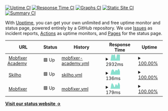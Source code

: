 [![Uptime CI](https://github.com/iamrishan/status/workflows/Uptime%20CI/badge.svg)](https://github.com/iamrishan/status/actions?query=workflow%3A%22Uptime+CI%22)
[![Response Time CI](https://github.com/iamrishan/status/workflows/Response%20Time%20CI/badge.svg)](https://github.com/iamrishan/status/actions?query=workflow%3A%22Response+Time+CI%22)
[![Graphs CI](https://github.com/iamrishan/status/workflows/Graphs%20CI/badge.svg)](https://github.com/iamrishan/status/actions?query=workflow%3A%22Graphs+CI%22)
[![Static Site CI](https://github.com/iamrishan/status/workflows/Static%20Site%20CI/badge.svg)](https://github.com/iamrishan/status/actions?query=workflow%3A%22Static+Site+CI%22)
[![Summary CI](https://github.com/iamrishan/status/workflows/Summary%20CI/badge.svg)](https://github.com/iamrishan/status/actions?query=workflow%3A%22Summary+CI%22)

With [Upptime](https://upptime.js.org), you can get your own unlimited and free uptime monitor and status page, powered entirely by a GitHub repository. We use [Issues](https://github.com/iamrishan/status/issues) as incident reports, [Actions](https://github.com/iamrishan/status/actions) as uptime monitors, and [Pages](https://iamrishan.github.io/status) for the status page.

<!--start: status pages-->
<!-- This summary is generated by Upptime (https://github.com/upptime/upptime) -->
<!-- Do not edit this manually, your changes will be overwritten -->
<!-- prettier-ignore -->
| URL | Status | History | Response Time | Uptime |
| --- | ------ | ------- | ------------- | ------ |
| <img alt="" src="https://icons.duckduckgo.com/ip3/mobfixeracademy.com.ico" height="13"> [Mobfixer Academy](https://mobfixeracademy.com) | 🟩 Up | [mobfixer-academy.yml](https://github.com/iamrishan/status/commits/HEAD/history/mobfixer-academy.yml) | <details><summary><img alt="Response time graph" src="./graphs/mobfixer-academy/response-time-week.png" height="20"> 2932ms</summary><br><a href="https://iamrishan.github.io/status/history/mobfixer-academy"><img alt="Response time 849" src="https://img.shields.io/endpoint?url=https%3A%2F%2Fraw.githubusercontent.com%2Fiamrishan%2Fstatus%2FHEAD%2Fapi%2Fmobfixer-academy%2Fresponse-time.json"></a><br><a href="https://iamrishan.github.io/status/history/mobfixer-academy"><img alt="24-hour response time 3126" src="https://img.shields.io/endpoint?url=https%3A%2F%2Fraw.githubusercontent.com%2Fiamrishan%2Fstatus%2FHEAD%2Fapi%2Fmobfixer-academy%2Fresponse-time-day.json"></a><br><a href="https://iamrishan.github.io/status/history/mobfixer-academy"><img alt="7-day response time 2932" src="https://img.shields.io/endpoint?url=https%3A%2F%2Fraw.githubusercontent.com%2Fiamrishan%2Fstatus%2FHEAD%2Fapi%2Fmobfixer-academy%2Fresponse-time-week.json"></a><br><a href="https://iamrishan.github.io/status/history/mobfixer-academy"><img alt="30-day response time 2770" src="https://img.shields.io/endpoint?url=https%3A%2F%2Fraw.githubusercontent.com%2Fiamrishan%2Fstatus%2FHEAD%2Fapi%2Fmobfixer-academy%2Fresponse-time-month.json"></a><br><a href="https://iamrishan.github.io/status/history/mobfixer-academy"><img alt="1-year response time 849" src="https://img.shields.io/endpoint?url=https%3A%2F%2Fraw.githubusercontent.com%2Fiamrishan%2Fstatus%2FHEAD%2Fapi%2Fmobfixer-academy%2Fresponse-time-year.json"></a></details> | <details><summary><a href="https://iamrishan.github.io/status/history/mobfixer-academy">100.00%</a></summary><a href="https://iamrishan.github.io/status/history/mobfixer-academy"><img alt="All-time uptime 100.00%" src="https://img.shields.io/endpoint?url=https%3A%2F%2Fraw.githubusercontent.com%2Fiamrishan%2Fstatus%2FHEAD%2Fapi%2Fmobfixer-academy%2Fuptime.json"></a><br><a href="https://iamrishan.github.io/status/history/mobfixer-academy"><img alt="24-hour uptime 100.00%" src="https://img.shields.io/endpoint?url=https%3A%2F%2Fraw.githubusercontent.com%2Fiamrishan%2Fstatus%2FHEAD%2Fapi%2Fmobfixer-academy%2Fuptime-day.json"></a><br><a href="https://iamrishan.github.io/status/history/mobfixer-academy"><img alt="7-day uptime 100.00%" src="https://img.shields.io/endpoint?url=https%3A%2F%2Fraw.githubusercontent.com%2Fiamrishan%2Fstatus%2FHEAD%2Fapi%2Fmobfixer-academy%2Fuptime-week.json"></a><br><a href="https://iamrishan.github.io/status/history/mobfixer-academy"><img alt="30-day uptime 100.00%" src="https://img.shields.io/endpoint?url=https%3A%2F%2Fraw.githubusercontent.com%2Fiamrishan%2Fstatus%2FHEAD%2Fapi%2Fmobfixer-academy%2Fuptime-month.json"></a><br><a href="https://iamrishan.github.io/status/history/mobfixer-academy"><img alt="1-year uptime 100.00%" src="https://img.shields.io/endpoint?url=https%3A%2F%2Fraw.githubusercontent.com%2Fiamrishan%2Fstatus%2FHEAD%2Fapi%2Fmobfixer-academy%2Fuptime-year.json"></a></details>
| <img alt="" src="https://icons.duckduckgo.com/ip3/skilho.com.ico" height="13"> [Skilho](https://skilho.com) | 🟩 Up | [skilho.yml](https://github.com/iamrishan/status/commits/HEAD/history/skilho.yml) | <details><summary><img alt="Response time graph" src="./graphs/skilho/response-time-week.png" height="20"> 136ms</summary><br><a href="https://iamrishan.github.io/status/history/skilho"><img alt="Response time 112" src="https://img.shields.io/endpoint?url=https%3A%2F%2Fraw.githubusercontent.com%2Fiamrishan%2Fstatus%2FHEAD%2Fapi%2Fskilho%2Fresponse-time.json"></a><br><a href="https://iamrishan.github.io/status/history/skilho"><img alt="24-hour response time 137" src="https://img.shields.io/endpoint?url=https%3A%2F%2Fraw.githubusercontent.com%2Fiamrishan%2Fstatus%2FHEAD%2Fapi%2Fskilho%2Fresponse-time-day.json"></a><br><a href="https://iamrishan.github.io/status/history/skilho"><img alt="7-day response time 136" src="https://img.shields.io/endpoint?url=https%3A%2F%2Fraw.githubusercontent.com%2Fiamrishan%2Fstatus%2FHEAD%2Fapi%2Fskilho%2Fresponse-time-week.json"></a><br><a href="https://iamrishan.github.io/status/history/skilho"><img alt="30-day response time 115" src="https://img.shields.io/endpoint?url=https%3A%2F%2Fraw.githubusercontent.com%2Fiamrishan%2Fstatus%2FHEAD%2Fapi%2Fskilho%2Fresponse-time-month.json"></a><br><a href="https://iamrishan.github.io/status/history/skilho"><img alt="1-year response time 112" src="https://img.shields.io/endpoint?url=https%3A%2F%2Fraw.githubusercontent.com%2Fiamrishan%2Fstatus%2FHEAD%2Fapi%2Fskilho%2Fresponse-time-year.json"></a></details> | <details><summary><a href="https://iamrishan.github.io/status/history/skilho">100.00%</a></summary><a href="https://iamrishan.github.io/status/history/skilho"><img alt="All-time uptime 99.99%" src="https://img.shields.io/endpoint?url=https%3A%2F%2Fraw.githubusercontent.com%2Fiamrishan%2Fstatus%2FHEAD%2Fapi%2Fskilho%2Fuptime.json"></a><br><a href="https://iamrishan.github.io/status/history/skilho"><img alt="24-hour uptime 100.00%" src="https://img.shields.io/endpoint?url=https%3A%2F%2Fraw.githubusercontent.com%2Fiamrishan%2Fstatus%2FHEAD%2Fapi%2Fskilho%2Fuptime-day.json"></a><br><a href="https://iamrishan.github.io/status/history/skilho"><img alt="7-day uptime 100.00%" src="https://img.shields.io/endpoint?url=https%3A%2F%2Fraw.githubusercontent.com%2Fiamrishan%2Fstatus%2FHEAD%2Fapi%2Fskilho%2Fuptime-week.json"></a><br><a href="https://iamrishan.github.io/status/history/skilho"><img alt="30-day uptime 100.00%" src="https://img.shields.io/endpoint?url=https%3A%2F%2Fraw.githubusercontent.com%2Fiamrishan%2Fstatus%2FHEAD%2Fapi%2Fskilho%2Fuptime-month.json"></a><br><a href="https://iamrishan.github.io/status/history/skilho"><img alt="1-year uptime 99.99%" src="https://img.shields.io/endpoint?url=https%3A%2F%2Fraw.githubusercontent.com%2Fiamrishan%2Fstatus%2FHEAD%2Fapi%2Fskilho%2Fuptime-year.json"></a></details>
| <img alt="" src="https://icons.duckduckgo.com/ip3/www.mobfixer.in.ico" height="13"> [Mobfixer](https://www.mobfixer.in) | 🟩 Up | [mobfixer.yml](https://github.com/iamrishan/status/commits/HEAD/history/mobfixer.yml) | <details><summary><img alt="Response time graph" src="./graphs/mobfixer/response-time-week.png" height="20"> 179ms</summary><br><a href="https://iamrishan.github.io/status/history/mobfixer"><img alt="Response time 128" src="https://img.shields.io/endpoint?url=https%3A%2F%2Fraw.githubusercontent.com%2Fiamrishan%2Fstatus%2FHEAD%2Fapi%2Fmobfixer%2Fresponse-time.json"></a><br><a href="https://iamrishan.github.io/status/history/mobfixer"><img alt="24-hour response time 177" src="https://img.shields.io/endpoint?url=https%3A%2F%2Fraw.githubusercontent.com%2Fiamrishan%2Fstatus%2FHEAD%2Fapi%2Fmobfixer%2Fresponse-time-day.json"></a><br><a href="https://iamrishan.github.io/status/history/mobfixer"><img alt="7-day response time 179" src="https://img.shields.io/endpoint?url=https%3A%2F%2Fraw.githubusercontent.com%2Fiamrishan%2Fstatus%2FHEAD%2Fapi%2Fmobfixer%2Fresponse-time-week.json"></a><br><a href="https://iamrishan.github.io/status/history/mobfixer"><img alt="30-day response time 148" src="https://img.shields.io/endpoint?url=https%3A%2F%2Fraw.githubusercontent.com%2Fiamrishan%2Fstatus%2FHEAD%2Fapi%2Fmobfixer%2Fresponse-time-month.json"></a><br><a href="https://iamrishan.github.io/status/history/mobfixer"><img alt="1-year response time 128" src="https://img.shields.io/endpoint?url=https%3A%2F%2Fraw.githubusercontent.com%2Fiamrishan%2Fstatus%2FHEAD%2Fapi%2Fmobfixer%2Fresponse-time-year.json"></a></details> | <details><summary><a href="https://iamrishan.github.io/status/history/mobfixer">100.00%</a></summary><a href="https://iamrishan.github.io/status/history/mobfixer"><img alt="All-time uptime 100.00%" src="https://img.shields.io/endpoint?url=https%3A%2F%2Fraw.githubusercontent.com%2Fiamrishan%2Fstatus%2FHEAD%2Fapi%2Fmobfixer%2Fuptime.json"></a><br><a href="https://iamrishan.github.io/status/history/mobfixer"><img alt="24-hour uptime 100.00%" src="https://img.shields.io/endpoint?url=https%3A%2F%2Fraw.githubusercontent.com%2Fiamrishan%2Fstatus%2FHEAD%2Fapi%2Fmobfixer%2Fuptime-day.json"></a><br><a href="https://iamrishan.github.io/status/history/mobfixer"><img alt="7-day uptime 100.00%" src="https://img.shields.io/endpoint?url=https%3A%2F%2Fraw.githubusercontent.com%2Fiamrishan%2Fstatus%2FHEAD%2Fapi%2Fmobfixer%2Fuptime-week.json"></a><br><a href="https://iamrishan.github.io/status/history/mobfixer"><img alt="30-day uptime 100.00%" src="https://img.shields.io/endpoint?url=https%3A%2F%2Fraw.githubusercontent.com%2Fiamrishan%2Fstatus%2FHEAD%2Fapi%2Fmobfixer%2Fuptime-month.json"></a><br><a href="https://iamrishan.github.io/status/history/mobfixer"><img alt="1-year uptime 100.00%" src="https://img.shields.io/endpoint?url=https%3A%2F%2Fraw.githubusercontent.com%2Fiamrishan%2Fstatus%2FHEAD%2Fapi%2Fmobfixer%2Fuptime-year.json"></a></details>

<!--end: status pages-->

[**Visit our status website →**](https://iamrishan.github.io/status)
